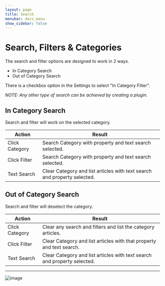 ```yaml
---
layout: page
title: Search
menubar: docs_menu
show_sidebar: false
---
```


# Search, Filters & Categories
The search and filter options are designed to work in 2 ways. 
- In Category Search
- Out of Category Search

There is a checkbox option in the Settings to select "In Category Filter".  

*NOTE: Any other type of search can be achieved by creating a plugin.*

## In Category Search
Search and filter will work on the selected category.

| Action         | Result                                                                  |
|----------------|-------------------------------------------------------------------------|
| Click Category | Search Category with property and text search selected.                 |
| Click Filter   | Search Category with property and text search selected.                 |
| Text Search    | Clear Category and list articles with text search and property selected.|


## Out of Category Search
Search and filter will deselect the category.

| Action         | Result                                                                  |
|----------------|-------------------------------------------------------------------------|
| Click Category | Clear any search and filters and list the category articles.            |
| Click Filter   | Clear Category and list articles with that property and text search.    |
| Text Search    | Clear Category and list articles with text search and property selected.|

---

![image](https://user-images.githubusercontent.com/5583141/180693444-0a4b5344-3371-48df-9c94-9e1f0a329af1.png)

